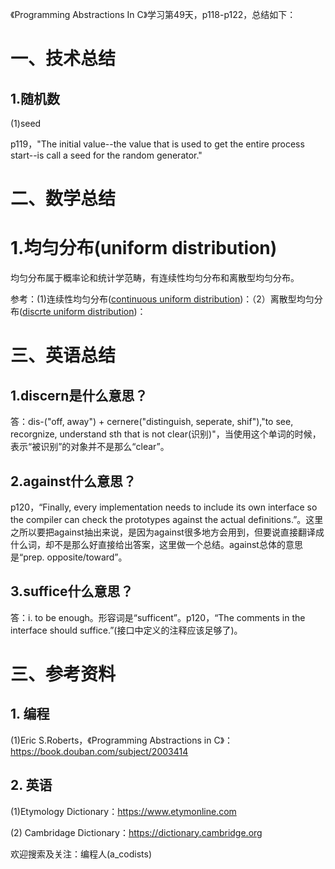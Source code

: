 《Programming Abstractions In C》学习第49天，p118-p122，总结如下：

# 一、技术总结

## 1.随机数

(1)seed

p119，"The initial value--the value that is used to get the entire process start--is call a seed for the random generator."

# 二、数学总结

# 1.均匀分布(uniform distribution)

均匀分布属于概率论和统计学范畴，有连续性均匀分布和离散型均匀分布。

参考：(1)连续性均匀分布([continuous uniform distribution](https://en.wikipedia.org/wiki/Continuous_uniform_distribution))：（2）离散型均匀分布([discrte uniform distribution](https://en.wikipedia.org/wiki/Discrete_uniform_distribution))：

# 三、英语总结

## 1.discern是什么意思？

答：dis-("off, away") + cernere("distinguish, seperate, shif"),"to see, recorgnize, understand sth that is not clear(识别)"，当使用这个单词的时候，表示“被识别”的对象并不是那么“clear”。

## 2.against什么意思？

p120，“Finally, every implementation needs to include its own interface so the compiler can check the prototypes against the actual definitions.”。这里之所以要把against抽出来说，是因为against很多地方会用到，但要说直接翻译成什么词，却不是那么好直接给出答案，这里做一个总结。against总体的意思是“prep. opposite/toward”。

## 3.suffice什么意思？

答：i. to be enough。形容词是“sufficent”。p120，“The comments in the interface should suffice.”(接口中定义的注释应该足够了)。

# 三、参考资料

## 1. 编程

(1)Eric S.Roberts，《Programming Abstractions in C》：https://book.douban.com/subject/2003414

## 2. 英语

(1)Etymology Dictionary：https://www.etymonline.com

(2) Cambridage Dictionary：https://dictionary.cambridge.org

 

欢迎搜索及关注：编程人(a_codists)
